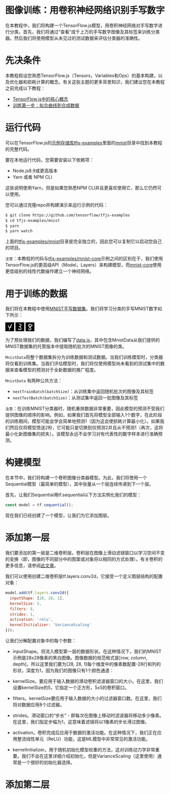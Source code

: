 # 图像训练：用卷积神经网络识别手写数字
在本教程中，我们将构建一个TensorFlow.js模型，用卷积神经网络对手写数字进行分类。首先，我们将通过“查看”成千上万的手写数字图像及其标签来训练分类器。然后我们将使用模型从未见过的测试数据来评估分类器的准确性。

# 先决条件
本教程假设您熟悉TensorFlow.js（Tensors，Variables和Ops）的基本构建，以及优化器和损耗计算的概念。有关这些主题的更多背景知识，我们建议您在本教程之前完成以下教程：

* [TensorFlow.js中的核心概念](./core-concepts.md)
* [训练第一步：拟合曲线到合成数据](./fit-curve.md)

# 运行代码
可以在TensorFlow.js的[示例存储库tfjs-examples](https://github.com/tensorflow/tfjs-examples/)里面的[mnist](https://github.com/tensorflow/tfjs-examples/tree/master/mnist)目录中找到本教程的完整代码。

要在本地运行代码，您需要安装以下依赖项：
* Node.js8.9或更高版本
* Yarn 或者 NPM CLI

这些说明使用Yarn，但是如果您熟悉NPM CLI并且更喜欢使用它，那么它仍然可以使用。

您可以通过克隆repo并构建演示来运行示例的代码：

```sh
$ git clone https://github.com/tensorflow/tfjs-examples
$ cd tfjs-examples/mnist
$ yarn
$ yarn watch
```

上面的[tfjs-examples/mnist](https://github.com/tensorflow/tfjs-examples/tree/master/mnist)目录是完全独立的，因此您可以复制它以启动您自己的项目。

`注意`：本教程的代码与[tfjs-examples/mnist-core](https://github.com/tensorflow/tfjs-examples/tree/master/mnist-core)示例之间的区别在于，我们使用TensorFlow.js的更高级API（Model，Layers）来构建模型，而[mnist-core](https://github.com/tensorflow/tfjs-examples/tree/master/mnist-core)使用更低级别的线性代数操作建立一个神经网络。

# 用于训练的数据
我们将在本教程中使用[MNIST手写数据集](http://yann.lecun.com/exdb/mnist/)。我们将学习分类的手写MNIST数字如下所示：

![mnist_4.png](./pics/mnist_4.png)
![mnist_3.png](./pics/mnist_3.png)
![mnist_8.png](./pics/mnist_8.png)

为了预处理我们的数据，我们编写了[data.js](https://github.com/tensorflow/tfjs-examples/blob/master/mnist-core/data.js)，其中包含MnistData从我们提供的MNIST数据集的托管版本中提取随机批次的MNIST图像的类。

`MnistData`将整个数据集拆分为训练数据和测试数据。当我们训练模型时，分类器将仅看到训练集。当我们评估模型时，我们将仅使用模型尚未看到的测试集中的数据来查看模型的预测对于全新数据的推广程度。

`MnistData` 有两种公共方法：
* `nextTrainBatch(batchSize)`：从训练集中返回随机批次的图像及其标签
* `nextTestBatch(batchSize)`：从测试集中返回一批图像及其标签

`注意`：在训练MNIST分类器时，随机重排数据非常重要，因此模型的预测不受我们提供图像的顺序的影响。例如，如果我们首先将模型全部输入1个数字，在此阶段的训练期间，模型可能会学会简单地预测1（因为这会使损耗计算最小化）。如果我们然后仅将模型馈送2秒，它可能只是切换到仅预测2并且从不预测1（再次，这将最小化新图像集的损失）。该模型永远不会学习对有代表性的数字样本进行准确预测。

# 构建模型
在本节中，我们将构建一个卷积图像分类器模型。为此，我们将使用一个Sequential模型（最简单的模型），其中张量从一个层连续传递到下一个层。

首先，让我们Sequential用tf.sequential以下方法实例化我们的模型：
```js
const model = tf.sequential();
```
现在我们已经创建了一个模型，让我们为它添加图层。

# 添加第一层

我们要添加的第一层是二维卷积层。卷积层在图像上滑动滤镜窗口以学习空间不变的变换（即，图像的不同部分中的图案或对象将以相同的方式处理）。有关卷积的更多信息，请参阅[此文章](http://colah.github.io/posts/2014-07-Understanding-Convolutions/)。

我们可以使用创建二维卷积层tf.layers.conv2d，它接受一个定义图层结构的配置对象：
```js
model.add(tf.layers.conv2d({
  inputShape: [28, 28, 1],
  kernelSize: 5,
  filters: 8,
  strides: 1,
  activation: 'relu',
  kernelInitializer: 'VarianceScaling'
}));
```
让我们分解配置对象中的每个参数：

* inputShape。将流入模型第一层的数据形状。在这种情况下，我们的MNIST示例是28x28像素的黑白图像。图像数据的规范格式是[row, column, depth]，所以这里我们要为[28, 28, 1]每个维度中的像素数配置-28行和列的形状，深度为1，因为我们的图像只有1个颜色通道：

* kernelSize。要应用于输入数据的滑动卷积滤波器窗口的大小。在这里，我们设置kernelSize的5，它指定一个正方形，5x5的卷积窗口。

* filters。kernelSize要应用于输入数据的大小的过滤器窗口数。在这里，我们将对数据应用8个过滤器。

* strides。滑动窗口的“步长” - 即每次在图像上移动时滤波器将移动多少像素。在这里，我们指定步幅为1，这意味着滤镜将以1像素的步长滑过图像。

* activation。卷积完成后应用于数据的激活功能。在这种情况下，我们正在应用整流线性单元（ReLU）功能，这是ML模型中非常常见的激活功能。

* kernelInitializer。用于随机初始化模型权重的方法，这对训练动力学非常重要。我们不会在这里详细介绍初始化，但是VarianceScaling（这里使用）通常是一个很好的初始化器选择。

# 添加第二层